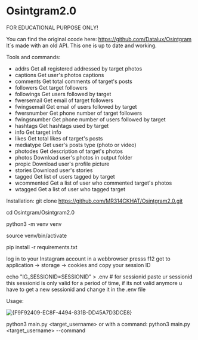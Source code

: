 # Osintgram2.0
FOR EDUCATIONAL PURPOSE ONLY!

You can find the original ccode here: https://github.com/Datalux/Osintgram
It`s made with an old API. This one is up to date and working.

Tools and commands:

- addrs           Get all registered addressed by target photos
- captions        Get user's photos captions
- comments        Get total comments of target's posts
- followers       Get target followers
- followings      Get users followed by target
- fwersemail      Get email of target followers
- fwingsemail     Get email of users followed by target
- fwersnumber     Get phone number of target followers
- fwingsnumber    Get phone number of users followed by target
- hashtags        Get hashtags used by target
- info            Get target info
- likes           Get total likes of target's posts
- mediatype       Get user's posts type (photo or video)
- photodes        Get description of target's photos
- photos          Download user's photos in output folder
- propic          Download user's profile picture
- stories         Download user's stories  
- tagged          Get list of users tagged by target
- wcommented      Get a list of user who commented target's photos
- wtagged         Get a list of user who tagged target



Installation:
git clone https://github.com/MR314CKHAT/Osintgram2.0.git

cd Osintgram/Osintgram2.0

python3 -m venv venv

source venv/bin/activate

pip install -r requirements.txt

log in to your Instagram account in a webbrowser
presss f12 got to application -> storage -> cookies and copy your session ID

echo "IG_SESSIONID=SESSIONID" > .env # for sessionid paste ur sessionid
this sessionid is only valid for a period of time, if its not valid anymore u have to get a new sessionid and change it in the .env file

Usage:


![{F9F92409-EC8F-4494-831B-DD45A7D3DCE8}](https://github.com/user-attachments/assets/a384d985-7823-4fa6-8c1a-d3a971a37e45)



python3 main.py <target_username>
or with a command: python3 main.py <target_username> --command <command>






